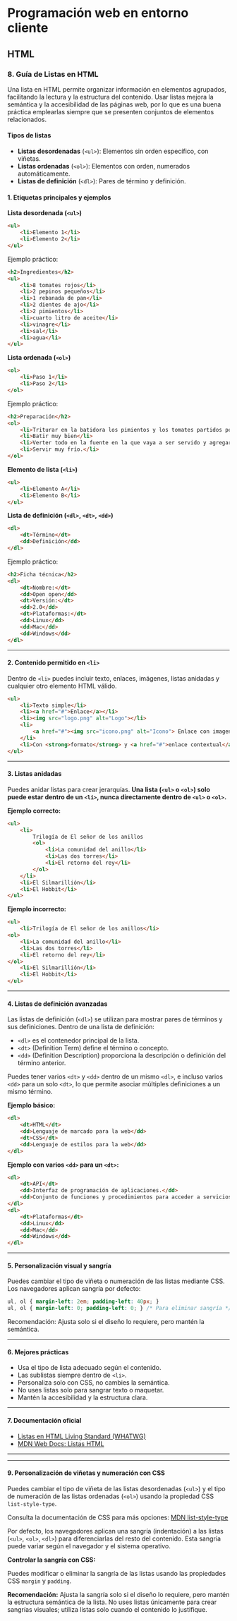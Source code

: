 # Programación web en entorno cliente
## HTML

### 8. Guía de Listas en HTML
Una lista en HTML permite organizar información en elementos agrupados, facilitando la lectura y la estructura del contenido. Usar listas mejora la semántica y la accesibilidad de las páginas web, por lo que es una buena práctica emplearlas siempre que se presenten conjuntos de elementos relacionados.

#### Tipos de listas

- **Listas desordenadas** (`<ul>`): Elementos sin orden específico, con viñetas.
- **Listas ordenadas** (`<ol>`): Elementos con orden, numerados automáticamente.
- **Listas de definición** (`<dl>`): Pares de término y definición.



#### 1. Etiquetas principales y ejemplos

**Lista desordenada (`<ul>`)**
```html
<ul>
	<li>Elemento 1</li>
	<li>Elemento 2</li>
</ul>
```
Ejemplo práctico:
```html
<h2>Ingredientes</h2>
<ul>
	<li>8 tomates rojos</li>
	<li>2 pepinos pequeños</li>
	<li>1 rebanada de pan</li>
	<li>2 dientes de ajo</li>
	<li>2 pimientos</li>
	<li>cuarto litro de aceite</li>
	<li>vinagre</li>
	<li>sal</li>
	<li>agua</li>
</ul>
```

**Lista ordenada (`<ol>`)**
```html
<ol>
	<li>Paso 1</li>
	<li>Paso 2</li>
</ol>
```
Ejemplo práctico:
```html
<h2>Preparación</h2>
<ol>
	<li>Triturar en la batidora los pimientos y los tomates partidos por la mitad, los pepinos pelados, los ajos, el pan, y el aceite, con un chorrito de vinagre, un poco de agua y sal.</li>
	<li>Batir muy bien</li>
	<li>Verter todo en la fuente en la que vaya a ser servido y agregar agua hasta que adquiera la consistencia de una crema ligera.</li>
	<li>Servir muy frío.</li>
</ol>
```

**Elemento de lista (`<li>`)**
```html
<ul>
	<li>Elemento A</li>
	<li>Elemento B</li>
</ul>
```

**Lista de definición (`<dl>`, `<dt>`, `<dd>`)**
```html
<dl>
	<dt>Término</dt>
	<dd>Definición</dd>
</dl>
```
Ejemplo práctico:
```html
<h2>Ficha técnica</h2>
<dl>
	<dt>Nombre:</dt>
	<dd>Open open</dd>
	<dt>Versión:</dt>
	<dd>2.0</dd>
	<dt>Plataformas:</dt>
	<dd>Linux</dd>
	<dd>Mac</dd>
	<dd>Windows</dd>
</dl>
```


---

#### 2. Contenido permitido en `<li>`

Dentro de `<li>` puedes incluir texto, enlaces, imágenes, listas anidadas y cualquier otro elemento HTML válido.

```html
<ul>
	<li>Texto simple</li>
	<li><a href="#">Enlace</a></li>
	<li><img src="logo.png" alt="Logo"></li>
	<li>
		<a href="#"><img src="icono.png" alt="Icono"> Enlace con imagen</a>
	</li>
	<li>Con <strong>formato</strong> y <a href="#">enlace contextual</a></li>
</ul>
```


---

#### 3. Listas anidadas

Puedes anidar listas para crear jerarquías. **Una lista (`<ul>` o `<ol>`) solo puede estar dentro de un `<li>`, nunca directamente dentro de `<ul>` o `<ol>`.**

**Ejemplo correcto:**
```html
<ul>
	<li>
		Trilogía de El señor de los anillos
		<ol>
			<li>La comunidad del anillo</li>
			<li>Las dos torres</li>
			<li>El retorno del rey</li>
		</ol>
	</li>
	<li>El Silmarillión</li>
	<li>El Hobbit</li>
</ul>
```

**Ejemplo incorrecto:**
```html
<ul>
	<li>Trilogía de El señor de los anillos</li>
<ol>
	<li>La comunidad del anillo</li>
	<li>Las dos torres</li>
	<li>El retorno del rey</li>
</ol>
	<li>El Silmarillión</li>
	<li>El Hobbit</li>
</ul>
```


---



#### 4. Listas de definición avanzadas

Las listas de definición (`<dl>`) se utilizan para mostrar pares de términos y sus definiciones. Dentro de una lista de definición:

- `<dl>` es el contenedor principal de la lista.
- `<dt>` (Definition Term) define el término o concepto.
- `<dd>` (Definition Description) proporciona la descripción o definición del término anterior.

Puedes tener varios `<dt>` y `<dd>` dentro de un mismo `<dl>`, e incluso varios `<dd>` para un solo `<dt>`, lo que permite asociar múltiples definiciones a un mismo término.

**Ejemplo básico:**
```html
<dl>
	<dt>HTML</dt>
	<dd>Lenguaje de marcado para la web</dd>
	<dt>CSS</dt>
	<dd>Lenguaje de estilos para la web</dd>
</dl>
```

**Ejemplo con varios `<dd>` para un `<dt>`:**
```html
<dl>
	<dt>API</dt>
	<dd>Interfaz de programación de aplicaciones.</dd>
	<dd>Conjunto de funciones y procedimientos para acceder a servicios.</dd>
</dl>
<dl>
	<dt>Plataformas</dt>
	<dd>Linux</dd>
	<dd>Mac</dd>
	<dd>Windows</dd>
</dl>
```



---

#### 5. Personalización visual y sangría

Puedes cambiar el tipo de viñeta o numeración de las listas mediante CSS. Los navegadores aplican sangría por defecto:

```css
ul, ol { margin-left: 2em; padding-left: 40px; }
ul, ol { margin-left: 0; padding-left: 0; } /* Para eliminar sangría */
```

Recomendación: Ajusta solo si el diseño lo requiere, pero mantén la semántica.


---

#### 6. Mejores prácticas

- Usa el tipo de lista adecuado según el contenido.
- Las sublistas siempre dentro de `<li>`.
- Personaliza solo con CSS, no cambies la semántica.
- No uses listas solo para sangrar texto o maquetar.
- Mantén la accesibilidad y la estructura clara.


---

#### 7. Documentación oficial

- [Listas en HTML Living Standard (WHATWG)](https://html.spec.whatwg.org/multipage/grouping-content.html#the-ul-element)
- [MDN Web Docs: Listas HTML](https://developer.mozilla.org/es/docs/Web/HTML/Element/ul)


---


<!-- Los ejemplos prácticos ahora están integrados tras cada explicación -->

---

#### 9. Personalización de viñetas y numeración con CSS

Puedes cambiar el tipo de viñeta de las listas desordenadas (`<ul>`) y el tipo de numeración de las listas ordenadas (`<ol>`) usando la propiedad CSS `list-style-type`.

Consulta la documentación de CSS para más opciones: [MDN list-style-type](https://developer.mozilla.org/es/docs/Web/CSS/list-style-type)

Por defecto, los navegadores aplican una sangría (indentación) a las listas (`<ul>`, `<ol>`, `<dl>`) para diferenciarlas del resto del contenido. Esta sangría puede variar según el navegador y el sistema operativo.

**Controlar la sangría con CSS:**

Puedes modificar o eliminar la sangría de las listas usando las propiedades CSS `margin` y `padding`.

**Recomendación:** Ajusta la sangría solo si el diseño lo requiere, pero mantén la estructura semántica de la lista. No uses listas únicamente para crear sangrías visuales; utiliza listas solo cuando el contenido lo justifique.
